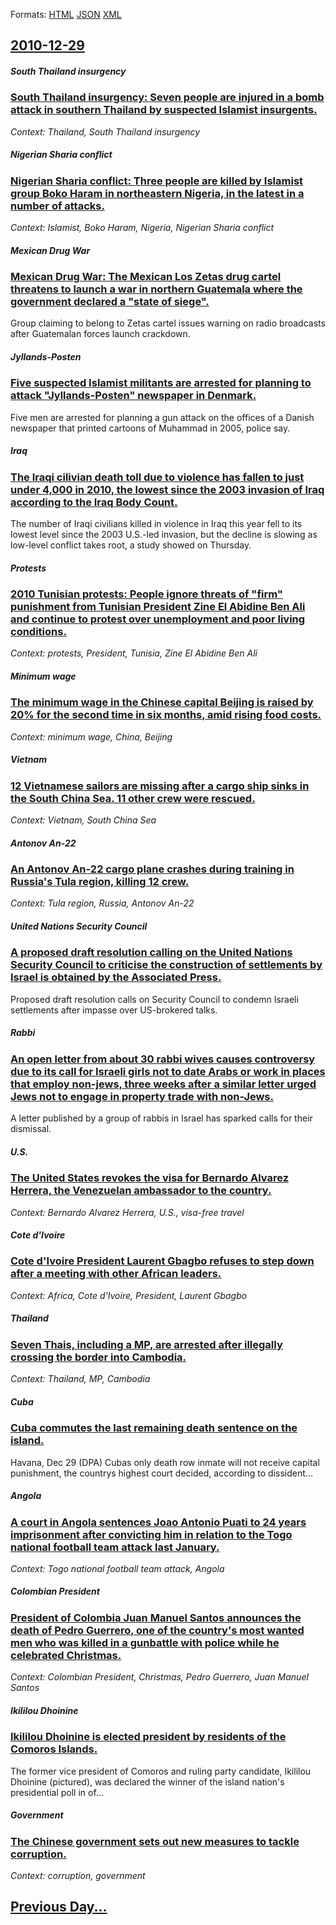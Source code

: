 
Formats: [HTML](2010/12/29/index.html)  [JSON](2010/12/29/index.json)  [XML](2010/12/29/index.xml)  

## [2010-12-29](/news/2010/12/29/index.md)

##### South Thailand insurgency
### [South Thailand insurgency: Seven people are injured in a bomb attack in southern Thailand by suspected Islamist insurgents. ](/news/2010/12/29/south-thailand-insurgency-seven-people-are-injured-in-a-bomb-attack-in-southern-thailand-by-suspected-islamist-insurgents.md)
_Context: Thailand, South Thailand insurgency_

##### Nigerian Sharia conflict
### [Nigerian Sharia conflict: Three people are killed by Islamist group Boko Haram in northeastern Nigeria, in the latest in a number of attacks. ](/news/2010/12/29/nigerian-sharia-conflict-three-people-are-killed-by-islamist-group-boko-haram-in-northeastern-nigeria-in-the-latest-in-a-number-of-attacks.md)
_Context: Islamist, Boko Haram, Nigeria, Nigerian Sharia conflict_

##### Mexican Drug War
### [Mexican Drug War: The Mexican Los Zetas drug cartel threatens to launch a war in northern Guatemala where the government declared a "state of siege". ](/news/2010/12/29/mexican-drug-war-the-mexican-los-zetas-drug-cartel-threatens-to-launch-a-war-in-northern-guatemala-where-the-government-declared-a-state-o.md)
Group claiming to belong to Zetas cartel issues warning on radio broadcasts after Guatemalan forces launch crackdown.

##### Jyllands-Posten
### [Five suspected Islamist militants are arrested for planning to attack "Jyllands-Posten" newspaper in Denmark. ](/news/2010/12/29/five-suspected-islamist-militants-are-arrested-for-planning-to-attack-jyllands-posten-newspaper-in-denmark.md)
Five men are arrested for planning a gun attack on the offices of a Danish newspaper that printed cartoons of Muhammad in 2005, police say.

##### Iraq
### [The Iraqi cilivian death toll due to violence has fallen to just under 4,000 in 2010, the lowest since the 2003 invasion of Iraq according to the Iraq Body Count.](/news/2010/12/29/the-iraqi-cilivian-death-toll-due-to-violence-has-fallen-to-just-under-4-000-in-2010-the-lowest-since-the-2003-invasion-of-iraq-according-t.md)
The number of Iraqi civilians killed in violence in Iraq this year fell to its lowest level since the 2003 U.S.-led invasion, but the decline is slowing as low-level conflict takes root, a study showed on Thursday.

##### Protests
### [2010 Tunisian protests: People ignore threats of "firm" punishment from Tunisian President Zine El Abidine Ben Ali and continue to protest over unemployment and poor living conditions. ](/news/2010/12/29/2010-tunisian-protests-people-ignore-threats-of-firm-punishment-from-tunisian-president-zine-el-abidine-ben-ali-and-continue-to-protest-o.md)
_Context: protests, President, Tunisia, Zine El Abidine Ben Ali_

##### Minimum wage
### [The minimum wage in the Chinese capital Beijing is raised by 20% for the second time in six months, amid rising food costs. ](/news/2010/12/29/the-minimum-wage-in-the-chinese-capital-beijing-is-raised-by-20-for-the-second-time-in-six-months-amid-rising-food-costs.md)
_Context: minimum wage, China, Beijing_

##### Vietnam
### [12 Vietnamese sailors are missing after a cargo ship sinks in the South China Sea. 11 other crew were rescued. ](/news/2010/12/29/12-vietnamese-sailors-are-missing-after-a-cargo-ship-sinks-in-the-south-china-sea-11-other-crew-were-rescued.md)
_Context: Vietnam, South China Sea_

##### Antonov An-22
### [An Antonov An-22 cargo plane crashes during training in Russia's Tula region, killing 12 crew. ](/news/2010/12/29/an-antonov-an-22-cargo-plane-crashes-during-training-in-russia-s-tula-region-killing-12-crew.md)
_Context: Tula region, Russia, Antonov An-22_

##### United Nations Security Council
### [A proposed draft resolution calling on the United Nations Security Council to criticise the construction of settlements by Israel is obtained by the Associated Press. ](/news/2010/12/29/a-proposed-draft-resolution-calling-on-the-united-nations-security-council-to-criticise-the-construction-of-settlements-by-israel-is-obtaine.md)
Proposed draft resolution calls on Security Council to condemn Israeli settlements after impasse over US-brokered talks.

##### Rabbi
### [An open letter from about 30 rabbi wives causes controversy due to its call for Israeli girls not to date Arabs or work in places that employ non-jews, three weeks after a similar letter urged Jews not to engage in property trade with non-Jews. ](/news/2010/12/29/an-open-letter-from-about-30-rabbi-wives-causes-controversy-due-to-its-call-for-israeli-girls-not-to-date-arabs-or-work-in-places-that-emplo.md)
A letter published by a group of rabbis in Israel has sparked calls for their dismissal.

##### U.S.
### [The United States revokes the visa for Bernardo Alvarez Herrera, the Venezuelan ambassador to the country. ](/news/2010/12/29/the-united-states-revokes-the-visa-for-bernardo-alvarez-herrera-the-venezuelan-ambassador-to-the-country.md)
_Context: Bernardo Alvarez Herrera, U.S., visa-free travel_

##### Cote d'Ivoire
### [Cote d'Ivoire President Laurent Gbagbo refuses to step down after a meeting with other African leaders. ](/news/2010/12/29/ca-te-d-ivoire-president-laurent-gbagbo-refuses-to-step-down-after-a-meeting-with-other-african-leaders.md)
_Context: Africa, Cote d'Ivoire, President, Laurent Gbagbo_

##### Thailand
### [Seven Thais, including a MP, are arrested after illegally crossing the border into Cambodia. ](/news/2010/12/29/seven-thais-including-a-mp-are-arrested-after-illegally-crossing-the-border-into-cambodia.md)
_Context: Thailand, MP, Cambodia_

##### Cuba
### [Cuba commutes the last remaining death sentence on the island. ](/news/2010/12/29/cuba-commutes-the-last-remaining-death-sentence-on-the-island.md)
Havana, Dec 29 (DPA) Cubas only death row inmate will not receive capital punishment, the countrys highest court decided, according to dissident...

##### Angola
### [A court in Angola sentences Joao Antonio Puati to 24 years imprisonment after convicting him in relation to the Togo national football team attack last January. ](/news/2010/12/29/a-court-in-angola-sentences-joao-antonio-puati-to-24-years-imprisonment-after-convicting-him-in-relation-to-the-togo-national-football-team.md)
_Context: Togo national football team attack, Angola_

##### Colombian President
### [President of Colombia Juan Manuel Santos announces the death of Pedro Guerrero, one of the country's most wanted men who was killed in a gunbattle with police while he celebrated Christmas. ](/news/2010/12/29/president-of-colombia-juan-manuel-santos-announces-the-death-of-pedro-guerrero-one-of-the-country-s-most-wanted-men-who-was-killed-in-a-gun.md)
_Context: Colombian President, Christmas, Pedro Guerrero, Juan Manuel Santos_

##### Ikililou Dhoinine
### [Ikililou Dhoinine is elected president by residents of the Comoros Islands. ](/news/2010/12/29/ikililou-dhoinine-is-elected-president-by-residents-of-the-comoros-islands.md)
The&#x20;former&#x20;vice&#x20;president&#x20;of&#x20;Comoros&#x20;and&#x20;ruling&#x20;party&#x20;candidate,&#x20;Ikililou&#x20;Dhoinine&#x20;&#x28;pictured&#x29;,&#x20;was&#x20;declared&#x20;the&#x20;winner&#x20;of&#x20;the&#x20;island&#x20;nation&#x27;s&#x20;presidential&#x20;poll&#x20;in&#x20;of...

##### Government
### [The Chinese government sets out new measures to tackle corruption. ](/news/2010/12/29/the-chinese-government-sets-out-new-measures-to-tackle-corruption.md)
_Context: corruption, government_

## [Previous Day...](/news/2010/12/28/index.md)

